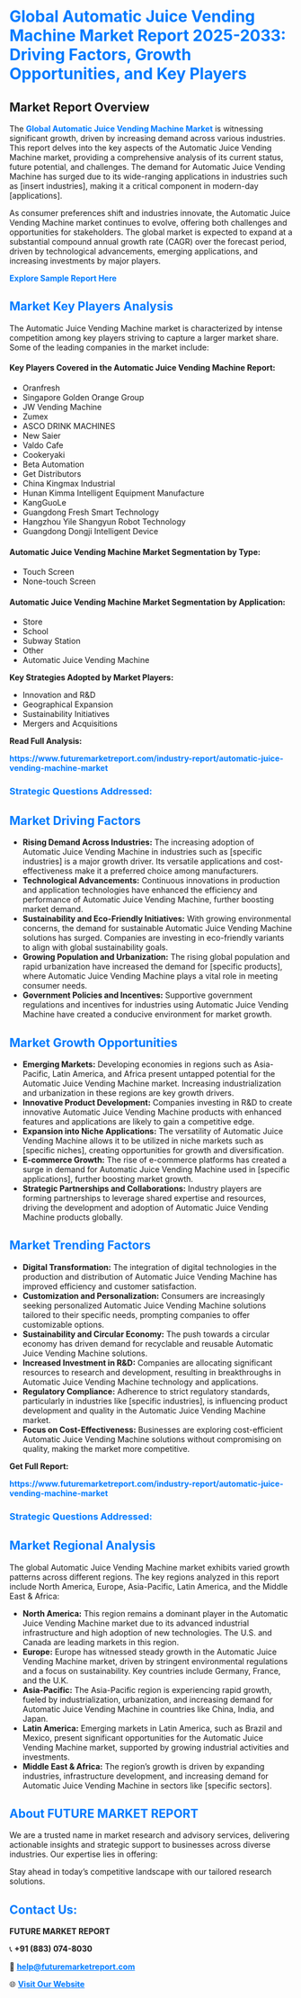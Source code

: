 <h1 style="color: #007BFF;">Global Automatic Juice Vending Machine Market Report 2025-2033: Driving Factors, Growth Opportunities, and Key Players</h1>

<section id="overview">
<h2>Market Report Overview</h2>
<p>The <a href="https://www.futuremarketreport.com/industry-report/automatic-juice-vending-machine-market" style="color: #007BFF; text-decoration: none;"><strong>Global Automatic Juice Vending Machine Market</strong></a> is witnessing significant growth, driven by increasing demand across various industries. This report delves into the key aspects of the Automatic Juice Vending Machine market, providing a comprehensive analysis of its current status, future potential, and challenges. The demand for Automatic Juice Vending Machine has surged due to its wide-ranging applications in industries such as [insert industries], making it a critical component in modern-day [applications].</p>
<p>As consumer preferences shift and industries innovate, the Automatic Juice Vending Machine market continues to evolve, offering both challenges and opportunities for stakeholders. The global market is expected to expand at a substantial compound annual growth rate (CAGR) over the forecast period, driven by technological advancements, emerging applications, and increasing investments by major players.</p>
</section>

<section id="overview">
<p><a href="https://www.futuremarketreport.com/request-sample/reportId=112805" style="color: #007BFF; text-decoration: none;"><strong>Explore Sample Report Here</strong></a></p>
</section>

<section id="key-players">
<h2 style="color: #007BFF;">Market Key Players Analysis</h2>
<p>The Automatic Juice Vending Machine market is characterized by intense competition among key players striving to capture a larger market share. Some of the leading companies in the market include:</p>
<h4>Key Players Covered in the Automatic Juice Vending Machine Report:</h4>
<ul><li>Oranfresh</li><li>Singapore Golden Orange Group</li><li>JW Vending Machine</li><li>Zumex</li><li>ASCO DRINK MACHINES</li><li>New Saier</li><li>Valdo Cafe</li><li>Cookeryaki</li><li>Beta Automation</li><li>Get Distributors</li><li>China Kingmax Industrial</li><li>Hunan Kimma Intelligent Equipment Manufacture</li><li>KangGuoLe</li><li>Guangdong Fresh Smart Technology</li><li>Hangzhou Yile Shangyun Robot Technology</li><li>Guangdong Dongji Intelligent Device</li></ul>
<h4>Automatic Juice Vending Machine Market Segmentation by Type:</h4>
<ul><li>Touch Screen</li><li>None-touch Screen</li></ul>

<h4>Automatic Juice Vending Machine Market Segmentation by Application:</h4>
<ul><li>Store</li><li>School</li><li>Subway Station</li><li>Other</li><li>Automatic Juice Vending Machine</li></ul>
<p><strong>Key Strategies Adopted by Market Players:</strong></p>
<ul>
<li>Innovation and R&D</li>
<li>Geographical Expansion</li>
<li>Sustainability Initiatives</li>
<li>Mergers and Acquisitions</li>
</ul>
</section>

<section>
<p><strong>Read Full Analysis: </strong></p><a href="https://www.futuremarketreport.com/industry-report/automatic-juice-vending-machine-market" style="color: #007BFF; text-decoration: none;"><strong>https://www.futuremarketreport.com/industry-report/automatic-juice-vending-machine-market</strong></a>
<h3 style="color: #007BFF;">Strategic Questions Addressed:</h3>
</section>

<section id="driving-factors">
<h2 style="color: #007BFF;">Market Driving Factors</h2>
<ul>
<li><strong>Rising Demand Across Industries:</strong> The increasing adoption of Automatic Juice Vending Machine in industries such as [specific industries] is a major growth driver. Its versatile applications and cost-effectiveness make it a preferred choice among manufacturers.</li>
<li><strong>Technological Advancements:</strong> Continuous innovations in production and application technologies have enhanced the efficiency and performance of Automatic Juice Vending Machine, further boosting market demand.</li>
<li><strong>Sustainability and Eco-Friendly Initiatives:</strong> With growing environmental concerns, the demand for sustainable Automatic Juice Vending Machine solutions has surged. Companies are investing in eco-friendly variants to align with global sustainability goals.</li>
<li><strong>Growing Population and Urbanization:</strong> The rising global population and rapid urbanization have increased the demand for [specific products], where Automatic Juice Vending Machine plays a vital role in meeting consumer needs.</li>
<li><strong>Government Policies and Incentives:</strong> Supportive government regulations and incentives for industries using Automatic Juice Vending Machine have created a conducive environment for market growth.</li>
</ul>
</section>

<section id="growth-opportunities">
<h2 style="color: #007BFF;">Market Growth Opportunities</h2>
<ul>
<li><strong>Emerging Markets:</strong> Developing economies in regions such as Asia-Pacific, Latin America, and Africa present untapped potential for the Automatic Juice Vending Machine market. Increasing industrialization and urbanization in these regions are key growth drivers.</li>
<li><strong>Innovative Product Development:</strong> Companies investing in R&D to create innovative Automatic Juice Vending Machine products with enhanced features and applications are likely to gain a competitive edge.</li>
<li><strong>Expansion into Niche Applications:</strong> The versatility of Automatic Juice Vending Machine allows it to be utilized in niche markets such as [specific niches], creating opportunities for growth and diversification.</li>
<li><strong>E-commerce Growth:</strong> The rise of e-commerce platforms has created a surge in demand for Automatic Juice Vending Machine used in [specific applications], further boosting market growth.</li>
<li><strong>Strategic Partnerships and Collaborations:</strong> Industry players are forming partnerships to leverage shared expertise and resources, driving the development and adoption of Automatic Juice Vending Machine products globally.</li>
</ul>
</section>

<section id="trending-factors">
<h2 style="color: #007BFF;">Market Trending Factors</h2>
<ul>
<li><strong>Digital Transformation:</strong> The integration of digital technologies in the production and distribution of Automatic Juice Vending Machine has improved efficiency and customer satisfaction.</li>
<li><strong>Customization and Personalization:</strong> Consumers are increasingly seeking personalized Automatic Juice Vending Machine solutions tailored to their specific needs, prompting companies to offer customizable options.</li>
<li><strong>Sustainability and Circular Economy:</strong> The push towards a circular economy has driven demand for recyclable and reusable Automatic Juice Vending Machine solutions.</li>
<li><strong>Increased Investment in R&D:</strong> Companies are allocating significant resources to research and development, resulting in breakthroughs in Automatic Juice Vending Machine technology and applications.</li>
<li><strong>Regulatory Compliance:</strong> Adherence to strict regulatory standards, particularly in industries like [specific industries], is influencing product development and quality in the Automatic Juice Vending Machine market.</li>
<li><strong>Focus on Cost-Effectiveness:</strong> Businesses are exploring cost-efficient Automatic Juice Vending Machine solutions without compromising on quality, making the market more competitive.</li>
</ul>
</section>

<section>
<p><strong>Get Full Report: </strong></p><a href="https://www.futuremarketreport.com/industry-report/automatic-juice-vending-machine-market" style="color: #007BFF; text-decoration: none;"><strong>https://www.futuremarketreport.com/industry-report/automatic-juice-vending-machine-market</strong></a>
<h3 style="color: #007BFF;">Strategic Questions Addressed:</h3>
</section>


<section id="regional-analysis">
<h2 style="color: #007BFF;">Market Regional Analysis</h2>
<p>The global Automatic Juice Vending Machine market exhibits varied growth patterns across different regions. The key regions analyzed in this report include North America, Europe, Asia-Pacific, Latin America, and the Middle East & Africa:</p>
<ul>
<li><strong>North America:</strong> This region remains a dominant player in the Automatic Juice Vending Machine market due to its advanced industrial infrastructure and high adoption of new technologies. The U.S. and Canada are leading markets in this region.</li>
<li><strong>Europe:</strong> Europe has witnessed steady growth in the Automatic Juice Vending Machine market, driven by stringent environmental regulations and a focus on sustainability. Key countries include Germany, France, and the U.K.</li>
<li><strong>Asia-Pacific:</strong> The Asia-Pacific region is experiencing rapid growth, fueled by industrialization, urbanization, and increasing demand for Automatic Juice Vending Machine in countries like China, India, and Japan.</li>
<li><strong>Latin America:</strong> Emerging markets in Latin America, such as Brazil and Mexico, present significant opportunities for the Automatic Juice Vending Machine market, supported by growing industrial activities and investments.</li>
<li><strong>Middle East & Africa:</strong> The region’s growth is driven by expanding industries, infrastructure development, and increasing demand for Automatic Juice Vending Machine in sectors like [specific sectors].</li>
</ul>
</section>

<footer>
<h2 style="color: #007BFF;">About FUTURE MARKET REPORT</h2>
<p>We are a trusted name in market research and advisory services, delivering actionable insights and strategic support to businesses across diverse industries. Our expertise lies in offering:</p>

<p>Stay ahead in today’s competitive landscape with our tailored research solutions.</p>

<h2 style="color: #007BFF;">Contact Us:</h2>
<p><strong>FUTURE MARKET REPORT</strong></p>
<p>📞 <strong>+91 (883) 074-8030</strong></p>
<p>📧 <strong><a href="mailto:help@futuremarketreport.com" style="color: #007BFF;">help@futuremarketreport.com</a></strong></p>
<p>🌐 <strong><a href="https://www.futuremarketreport.com/" style="color: #007BFF;">Visit Our Website</a></strong></p>
</footer>